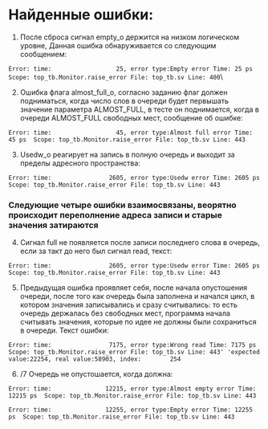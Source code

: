 # Найденные ошибки:
1. После сброса сигнал empty_o держится на низком логическом уровне,
Данная ошибка обнаруживается со следующим сообщением:

`Error: time:                  25, error type:Empty error
Time: 25 ps  Scope: top_tb.Monitor.raise_error File: top_tb.sv Line: 400`\

2. Ошибка флага almost_full_o, согласно заданию флаг должен подниматься, когда число слов в очереди будет первышать значение параметра ALMOST_FULL,
в тесте он поднимается, когда в очереди ALMOST_FULL свободных мест, сообщение об ошибке:

`Error: time:                  45, error type:Almost full error
Time: 45 ps  Scope: top_tb.Monitor.raise_error File: top_tb.sv Line: 443`

3. Usedw_o реагирует на запись в полную очередь и выходит за пределы адресного пространства:

`Error: time:                2605, error type:Usedw error
Time: 2605 ps  Scope: top_tb.Monitor.raise_error File: top_tb.sv Line: 443`

### Следующие четыре ошибки взаимосвязаны, веорятно происходит переполнение адреса записи и старые значения затираются
4. Сигнал full не появляется после записи последнего слова в очередь, если за такт до него был сигнал read, текст:

`Error: time:                2605, error type:Usedw error
Time: 2605 ps  Scope: top_tb.Monitor.raise_error File: top_tb.sv Line: 443`

5. Предыдущая ошибка проявляет себя, после начала опустошения очереди, после того как очередь была заполнена и начался цикл, в котором значения записывались и сразу считывались: то есть очередь держалась без свободных мест, программа начала считывать значения, которые по идее не должны были сохраниться в очереди. Текст ошибки:

`Error: time:                7175, error type:Wrong read
Time: 7175 ps  Scope: top_tb.Monitor.raise_error File: top_tb.sv Line: 443'
'expected value:22254, real value:58903, index:        254`

6. /7 Очередь не опустошается, когда должна:

`Error: time:               12215, error type:Almost empty error
Time: 12215 ps  Scope: top_tb.Monitor.raise_error File: top_tb.sv Line: 443`

`Error: time:               12255, error type:Empty error
Time: 12255 ps  Scope: top_tb.Monitor.raise_error File: top_tb.sv Line: 443`
